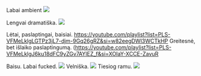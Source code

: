 Labai ambient
![](https://youtu.be/948PBI9mfvw?si=ryt3VsaN_l8vFD1x)

Lengvai dramatiška.
![](https://youtu.be/ML0XFlWkEvk?si=oMKMu35qKATggPTU)

Lėtai, paslaptingai, baisiai.
https://youtube.com/playlist?list=PLS-VFMeLklgLGTPz3jL7-djm-9Gq26gRZ&si=w82eegDWl3WCTkHP
Greitesnė, bet išlaiko paslaptingumą.
(https://youtube.com/playlist?list=PLS-VFMeLklgJ6ku18dFC9yZGv7AYlEZ_f&si=XOIaY-XCCE-ZavuR

Baisu. Labai fucked.
![](https://youtu.be/MwToTZc9qOk?si=NsR4UEWwSWV0dwyD)
Velniška.
![](https://youtu.be/O6It2y6sgUA?si=q-ksiZ6xYrec9ajD)
Tiesiog ramu.
![](https://youtu.be/4ceowgHn8BE?si=K2cOdsDZFVVOI831)